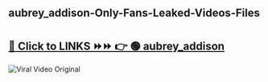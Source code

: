 
 ## aubrey_addison-Only-Fans-Leaked-Videos-Files

# <h2><a href="https://mediaupload.pro?aubrey_addison">🔗 Click to LINKS ⏩⏩ 👉 🟢 aubrey_addison </a></h2>

<a href="https://mediaupload.pro?aubrey_addison" rel="nofollow" data-target="animated-image.originalLink"><img src="https://i.ibb.co.com/xMMVF88/686577567.gif" alt="Viral Video Original" style="max-width: 100%; display: inline-block;" data-target="animated-image.originalImage"></a>